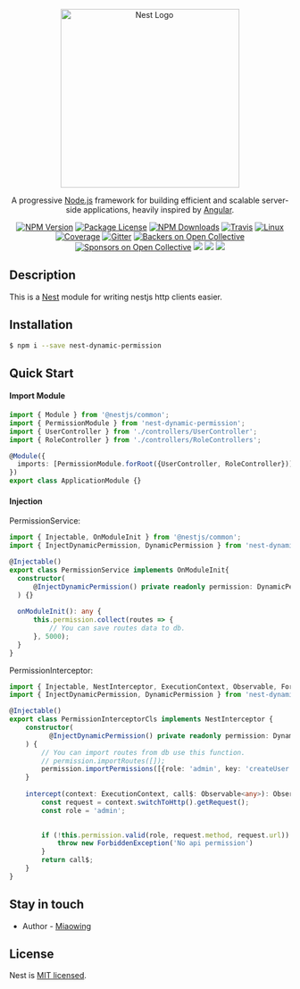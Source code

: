 <p align="center">
  <a href="http://nestjs.com/" target="blank"><img src="https://nestjs.com/img/logo_text.svg" width="320" alt="Nest Logo" /></a>
</p>

[travis-image]: https://api.travis-ci.org/nestjs/nest.svg?branch=master
[travis-url]: https://travis-ci.org/nestjs/nest
[linux-image]: https://img.shields.io/travis/nestjs/nest/master.svg?label=linux
[linux-url]: https://travis-ci.org/nestjs/nest
  
  <p align="center">A progressive <a href="http://nodejs.org" target="blank">Node.js</a> framework for building efficient and scalable server-side applications, heavily inspired by <a href="https://angular.io" target="blank">Angular</a>.</p>
    <p align="center">
<a href="https://www.npmjs.com/~nestjscore"><img src="https://img.shields.io/npm/v/@nestjs/core.svg" alt="NPM Version" /></a>
<a href="https://www.npmjs.com/~nestjscore"><img src="https://img.shields.io/npm/l/@nestjs/core.svg" alt="Package License" /></a>
<a href="https://www.npmjs.com/~nestjscore"><img src="https://img.shields.io/npm/dm/@nestjs/core.svg" alt="NPM Downloads" /></a>
<a href="https://travis-ci.org/nestjs/nest"><img src="https://api.travis-ci.org/nestjs/nest.svg?branch=master" alt="Travis" /></a>
<a href="https://travis-ci.org/nestjs/nest"><img src="https://img.shields.io/travis/nestjs/nest/master.svg?label=linux" alt="Linux" /></a>
<a href="https://coveralls.io/github/nestjs/nest?branch=master"><img src="https://coveralls.io/repos/github/nestjs/nest/badge.svg?branch=master#5" alt="Coverage" /></a>
<a href="https://gitter.im/nestjs/nestjs?utm_source=badge&utm_medium=badge&utm_campaign=pr-badge&utm_content=body_badge"><img src="https://badges.gitter.im/nestjs/nestjs.svg" alt="Gitter" /></a>
<a href="https://opencollective.com/nest#backer"><img src="https://opencollective.com/nest/backers/badge.svg" alt="Backers on Open Collective" /></a>
<a href="https://opencollective.com/nest#sponsor"><img src="https://opencollective.com/nest/sponsors/badge.svg" alt="Sponsors on Open Collective" /></a>
  <a href="https://paypal.me/kamilmysliwiec"><img src="https://img.shields.io/badge/Donate-PayPal-dc3d53.svg"/></a>
<img src="https://img.shields.io/badge/👌-Production Ready-78c7ff.svg"/>
  <a href="https://twitter.com/nestframework"><img src="https://img.shields.io/twitter/follow/nestframework.svg?style=social&label=Follow"></a>
</p>
  <!--[![Backers on Open Collective](https://opencollective.com/nest/backers/badge.svg)](https://opencollective.com/nest#backer)
  [![Sponsors on Open Collective](https://opencollective.com/nest/sponsors/badge.svg)](https://opencollective.com/nest#sponsor)-->

## Description

This is a [Nest](https://github.com/nestjs/nest) module for writing nestjs http clients easier.

## Installation

```bash
$ npm i --save nest-dynamic-permission
```

## Quick Start

#### Import Module

```typescript
import { Module } from '@nestjs/common';
import { PermissionModule } from 'nest-dynamic-permission';
import { UserController } from './controllers/UserController';
import { RoleController } from './controllers/RoleControllers';

@Module({
  imports: [PermissionModule.forRoot({UserController, RoleController})],
})
export class ApplicationModule {}
```

#### Injection

PermissionService:

```typescript
import { Injectable, OnModuleInit } from '@nestjs/common';
import { InjectDynamicPermission, DynamicPermission } from 'nest-dynamic-permission';

@Injectable()
export class PermissionService implements OnModuleInit{
  constructor(
      @InjectDynamicPermission() private readonly permission: DynamicPermission,
  ) {}
  
  onModuleInit(): any {
      this.permission.collect(routes => {
          // You can save routes data to db.
      }, 5000);
  }
}
```

PermissionInterceptor:

```typescript
import { Injectable, NestInterceptor, ExecutionContext, Observable, ForbiddenException } from '@nestjs/common';
import { InjectDynamicPermission, DynamicPermission } from 'nest-dynamic-permission';

@Injectable()
export class PermissionInterceptorCls implements NestInterceptor {
    constructor(
          @InjectDynamicPermission() private readonly permission: DynamicPermission,
    ) {
        // You can import routes from db use this function.
        // permission.importRoutes([]);
        permission.importPermissions([{role: 'admin', key: 'createUser', strategy: 'forbidden'}]);
    }
      
    intercept(context: ExecutionContext, call$: Observable<any>): Observable<any> {
        const request = context.switchToHttp().getRequest();
        const role = 'admin';

        
        if (!this.permission.valid(role, request.method, request.url)) {
            throw new ForbiddenException('No api permission')
        }
        return call$;
    }
}
```

## Stay in touch

- Author - [Miaowing](https://github.com/miaowing)

## License

  Nest is [MIT licensed](LICENSE).